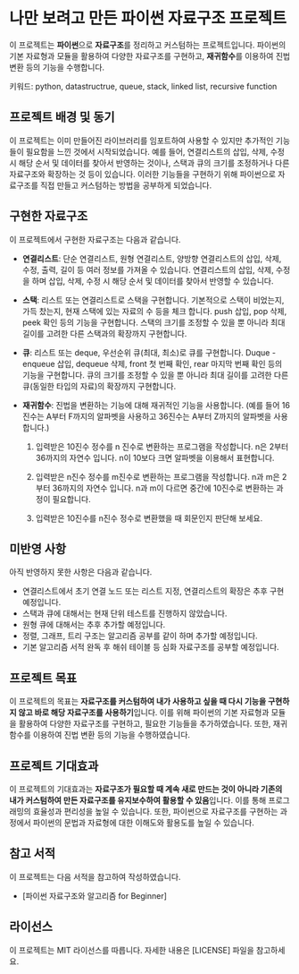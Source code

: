 # 나만 보려고 만든 파이썬 자료구조 프로젝트

이 프로젝트는 **파이썬**으로 **자료구조**를 정리하고 커스텀하는 프로젝트입니다. 파이썬의 기본 자료형과 모듈을 활용하여 다양한 자료구조를 구현하고, **재귀함수**를 이용하여 진법 변환 등의 기능을 수행합니다.


키워드: python, datastructrue, queue, stack, linked list, recursive function

## 프로젝트 배경 및 동기

이 프로젝트는 이미 만들어진 라이브러리를 임포트하여 사용할 수 있지만 추가적인 기능들이 필요함을 느낀 것에서 시작되었습니다. 예를 들어, 연결리스트의 삽입, 삭제, 수정 시 해당 순서 및 데이터를 찾아서 반영하는 것이나, 스택과 큐의 크기를 조정하거나 다른 자료구조와 확장하는 것 등이 있습니다. 이러한 기능들을 구현하기 위해 파이썬으로 자료구조를 직접 만들고 커스텀하는 방법을 공부하게 되었습니다.

## 구현한 자료구조

이 프로젝트에서 구현한 자료구조는 다음과 같습니다.

- **연결리스트**: 단순 연결리스트, 원형 연결리스트, 양방향 연결리스트의 삽입, 삭제, 수정, 출력, 길이 등 여러 정보를 가져올 수 있습니다. 연결리스트의 삽입, 삭제, 수정을 하며 삽입, 삭제, 수정 시 해당 순서 및 데이터를 찾아서 반영할 수 있습니다.
- **스택**: 리스트 또는 연결리스트로 스택을 구현합니다. 기본적으로 스택이 비었는지, 가득 찼는지, 현재 스택에 있는 자료의 수 등을 체크 합니다. push 삽입, pop 삭제, peek 확인 등의 기능을 구현합니다. 스택의 크기를 조정할 수 있을 뿐 아니라 최대 길이를 고려한 다른 스택과의 확장까지 구현합니다.
- **큐**: 리스트 또는 deque, 우선순위 큐(최대, 최소)로 큐를 구현합니다. Duque - enqueue 삽입, dequeue 삭제, front 첫 번째 확인, rear 마지막 번째 확인 등의 기능을 구현합니다. 큐의 크기를 조정할 수 있을 뿐 아니라 최대 길이를 고려한 다른 큐(동일한 타입의 자료)의 확장까지 구현합니다.
- **재귀함수**: 진법을 변환하는 기능에 대해 재귀적인 기능을 사용합니다. (예를 들어 16진수는 A부터 F까지의 알파벳을 사용하고 36진수는 A부터 Z까지의 알파벳을 사용합니다.)

    1) 입력받은 10진수 정수를 n 진수로 변환하는 프로그램을 작성합니다. n은 2부터 36까지의 자연수 입니다. n이 10보다 크면 알파벳을 이용해서 표현합니다.

    2) 입력받은 n진수 정수를 m진수로 변환하는 프로그램을 작성합니다. n과 m은 2부터 36까지의 자연수 입니다. n과 m이 다르면 중간에 10진수로 변환하는 과정이 필요합니다.

    3) 입력받은 10진수를 n진수 정수로 변환했을 때 회문인지 판단해 보세요.

## 미반영 사항

아직 반영하지 못한 사항은 다음과 같습니다.

- 연결리스트에서 초기 연결 노드 또는 리스트 지정, 연결리스트의 확장은 추후 구현 예정입니다.
- 스택과 큐에 대해서는 현재 단위 테스트를 진행하지 않았습니다.
- 원형 큐에 대해서는 추후 추가할 예정입니다.
- 정렬, 그래프, 트리 구조는 알고리즘 공부를 같이 하며 추가할 예정입니다.
- 기본 알고리즘 서적 완독 후 해쉬 테이블 등 심화 자료구조를 공부할 예정입니다.


## 프로젝트 목표

이 프로젝트의 목표는 **자료구조를 커스텀하여 내가 사용하고 싶을 때 다시 기능을 구현하지 않고 바로 해당 자료구조를 사용하기**입니다. 이를 위해 파이썬의 기본 자료형과 모듈을 활용하여 다양한 자료구조를 구현하고, 필요한 기능들을 추가하였습니다. 또한, 재귀함수를 이용하여 진법 변환 등의 기능을 수행하였습니다.

## 프로젝트 기대효과

이 프로젝트의 기대효과는 **자료구조가 필요할 때 계속 새로 만드는 것이 아니라 기존의 내가 커스텀하여 만든 자료구조를 유지보수하여 활용할 수 있음**입니다. 이를 통해 프로그래밍의 효율성과 편리성을 높일 수 있습니다. 또한, 파이썬으로 자료구조를 구현하는 과정에서 파이썬의 문법과 자료형에 대한 이해도와 활용도를 높일 수 있습니다.

## 참고 서적

이 프로젝트는 다음 서적을 참고하여 작성하였습니다.

- [파이썬 자료구조와 알고리즘 for Beginner]

## 라이선스

이 프로젝트는 MIT 라이선스를 따릅니다. 자세한 내용은 [LICENSE] 파일을 참고하세요.